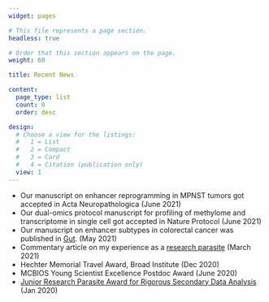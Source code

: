 ```yaml
---
widget: pages

# This file represents a page section.
headless: true

# Order that this section appears on the page.
weight: 60

title: Recent News

content:
  page_type: list
  count: 0
  order: desc

design:
  # Choose a view for the listings:
  #   1 = List
  #   2 = Compact
  #   3 = Card
  #   4 = Citation (publication only)
  view: 1
---
```


- Our manuscript on enhancer reprogramming in MPNST tumors got accepted in Acta Neuropathologica (June 2021)
- Our dual-omics protocol manuscript for profiling of methylome and transcriptome in single cell got accepted in Nature Protocol (June 2021)
- Our manuscript on enhancer subtypes in colorectal cancer was published in [Gut](https://dx.doi.org/10.1136/gutjnl-2020-322835). (May 2021)
- Commentary article on my experience as a [research parasite](https://doi.org/10.1093/gigascience/giab015) (March 2021)
- Hechter Memorial Travel Award, Broad Institute (Dec 2020)
- MCBIOS Young Scientist Excellence Postdoc Award (June 2020)
- [Junior Research Parasite Award for Rigorous Secondary Data Analysis](https://researchparasite.com/#past-recipients) (Jan 2020)